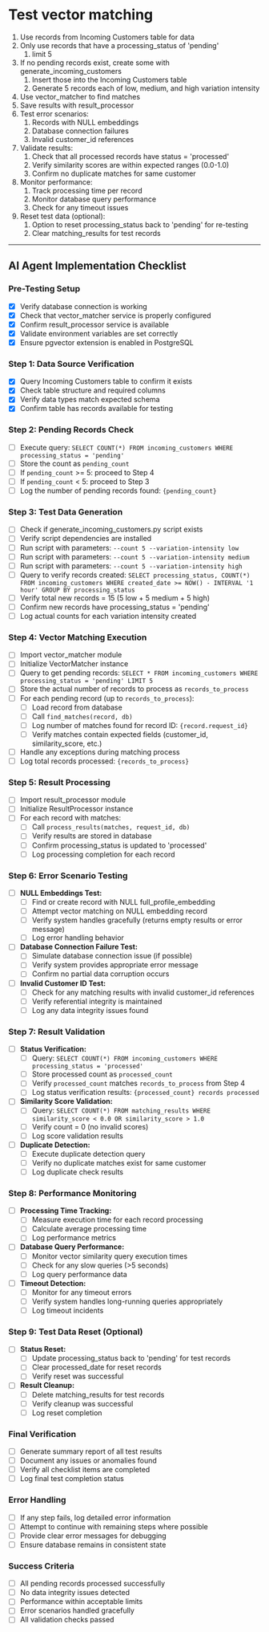 # Test vector matching

1. Use records from Incoming Customers table for data
2. Only use records that have a processing_status of 'pending'
   1. limit 5
3. If no pending records exist, create some with generate_incoming_customers
   1. Insert those into the Incoming Customers table
   2. Generate 5 records each of low, medium, and high variation intensity
4. Use vector_matcher to find matches
5. Save results with result_processor
6. Test error scenarios:
   1. Records with NULL embeddings
   2. Database connection failures
   3. Invalid customer_id references
7. Validate results:
   1. Check that all processed records have status = 'processed'
   2. Verify similarity scores are within expected ranges (0.0-1.0)
   3. Confirm no duplicate matches for same customer
8. Monitor performance:
   1. Track processing time per record
   2. Monitor database query performance
   3. Check for any timeout issues
9. Reset test data (optional):
   1. Option to reset processing_status back to 'pending' for re-testing
   2. Clear matching_results for test records

---

## AI Agent Implementation Checklist

### Pre-Testing Setup

- [X] Verify database connection is working
- [X] Check that vector_matcher service is properly configured
- [X] Confirm result_processor service is available
- [X] Validate environment variables are set correctly
- [X] Ensure pgvector extension is enabled in PostgreSQL

### Step 1: Data Source Verification

- [X] Query Incoming Customers table to confirm it exists
- [X] Check table structure and required columns
- [X] Verify data types match expected schema
- [X] Confirm table has records available for testing

### Step 2: Pending Records Check

- [ ] Execute query: `SELECT COUNT(*) FROM incoming_customers WHERE processing_status = 'pending'`
- [ ] Store the count as `pending_count`
- [ ] If `pending_count` >= 5: proceed to Step 4
- [ ] If `pending_count` < 5: proceed to Step 3
- [ ] Log the number of pending records found: `{pending_count}`

### Step 3: Test Data Generation

- [ ] Check if generate_incoming_customers.py script exists
- [ ] Verify script dependencies are installed
- [ ] Run script with parameters: `--count 5 --variation-intensity low`
- [ ] Run script with parameters: `--count 5 --variation-intensity medium`
- [ ] Run script with parameters: `--count 5 --variation-intensity high`
- [ ] Query to verify records created: `SELECT processing_status, COUNT(*) FROM incoming_customers WHERE created_date >= NOW() - INTERVAL '1 hour' GROUP BY processing_status`
- [ ] Verify total new records = 15 (5 low + 5 medium + 5 high)
- [ ] Confirm new records have processing_status = 'pending'
- [ ] Log actual counts for each variation intensity created

### Step 4: Vector Matching Execution

- [ ] Import vector_matcher module
- [ ] Initialize VectorMatcher instance
- [ ] Query to get pending records: `SELECT * FROM incoming_customers WHERE processing_status = 'pending' LIMIT 5`
- [ ] Store the actual number of records to process as `records_to_process`
- [ ] For each pending record (up to `records_to_process`):
  - [ ] Load record from database
  - [ ] Call `find_matches(record, db)`
  - [ ] Log number of matches found for record ID: `{record.request_id}`
  - [ ] Verify matches contain expected fields (customer_id, similarity_score, etc.)
- [ ] Handle any exceptions during matching process
- [ ] Log total records processed: `{records_to_process}`

### Step 5: Result Processing

- [ ] Import result_processor module
- [ ] Initialize ResultProcessor instance
- [ ] For each record with matches:
  - [ ] Call `process_results(matches, request_id, db)`
  - [ ] Verify results are stored in database
  - [ ] Confirm processing_status is updated to 'processed'
  - [ ] Log processing completion for each record

### Step 6: Error Scenario Testing

- [ ] **NULL Embeddings Test:**
  - [ ] Find or create record with NULL full_profile_embedding
  - [ ] Attempt vector matching on NULL embedding record
  - [ ] Verify system handles gracefully (returns empty results or error message)
  - [ ] Log error handling behavior
- [ ] **Database Connection Failure Test:**
  - [ ] Simulate database connection issue (if possible)
  - [ ] Verify system provides appropriate error message
  - [ ] Confirm no partial data corruption occurs
- [ ] **Invalid Customer ID Test:**
  - [ ] Check for any matching results with invalid customer_id references
  - [ ] Verify referential integrity is maintained
  - [ ] Log any data integrity issues found

### Step 7: Result Validation

- [ ] **Status Verification:**
  - [ ] Query: `SELECT COUNT(*) FROM incoming_customers WHERE processing_status = 'processed'`
  - [ ] Store processed count as `processed_count`
  - [ ] Verify `processed_count` matches `records_to_process` from Step 4
  - [ ] Log status verification results: `{processed_count} records processed`
- [ ] **Similarity Score Validation:**
  - [ ] Query: `SELECT COUNT(*) FROM matching_results WHERE similarity_score < 0.0 OR similarity_score > 1.0`
  - [ ] Verify count = 0 (no invalid scores)
  - [ ] Log score validation results
- [ ] **Duplicate Detection:**
  - [ ] Execute duplicate detection query
  - [ ] Verify no duplicate matches exist for same customer
  - [ ] Log duplicate check results

### Step 8: Performance Monitoring

- [ ] **Processing Time Tracking:**
  - [ ] Measure execution time for each record processing
  - [ ] Calculate average processing time
  - [ ] Log performance metrics
- [ ] **Database Query Performance:**
  - [ ] Monitor vector similarity query execution times
  - [ ] Check for any slow queries (>5 seconds)
  - [ ] Log query performance data
- [ ] **Timeout Detection:**
  - [ ] Monitor for any timeout errors
  - [ ] Verify system handles long-running queries appropriately
  - [ ] Log timeout incidents

### Step 9: Test Data Reset (Optional)

- [ ] **Status Reset:**
  - [ ] Update processing_status back to 'pending' for test records
  - [ ] Clear processed_date for reset records
  - [ ] Verify reset was successful
- [ ] **Result Cleanup:**
  - [ ] Delete matching_results for test records
  - [ ] Verify cleanup was successful
  - [ ] Log reset completion

### Final Verification

- [ ] Generate summary report of all test results
- [ ] Document any issues or anomalies found
- [ ] Verify all checklist items are completed
- [ ] Log final test completion status

### Error Handling

- [ ] If any step fails, log detailed error information
- [ ] Attempt to continue with remaining steps where possible
- [ ] Provide clear error messages for debugging
- [ ] Ensure database remains in consistent state

### Success Criteria

- [ ] All pending records processed successfully
- [ ] No data integrity issues detected
- [ ] Performance within acceptable limits
- [ ] Error scenarios handled gracefully
- [ ] All validation checks passed
